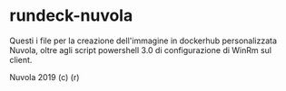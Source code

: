 # rundeck-nuvola

Questi i file per la creazione dell'immagine in dockerhub personalizzata Nuvola,
oltre agli script powershell 3.0 di configurazione di WinRm sul client.

Nuvola 2019 (c) (r)
